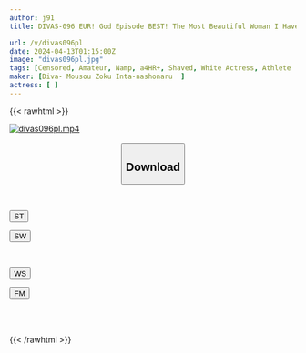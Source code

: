 ```yaml
---
author: j91
title: DIVAS-096 EUR! God Episode BEST! The Most Beautiful Woman I Have Ever Met With A Transcendental Aura! 12 People 240 Minutes

url: /v/divas096pl
date: 2024-04-13T01:15:00Z
image: "divas096pl.jpg"
tags: [Censored, Amateur, Namp, a4HR+, Shaved, White Actress, Athlete	]
maker: [Diva- Mousou Zoku Inta-nashonaru  ]
actress: [ ]
---
```



{{< rawhtml >}}

<div class="video" data-videoid="p1WgvjVj0afr9q7">
    <a href="javascript:;">
        <img src="/v/divas096pl/divas096pl.jpg" width="WIDTH" height="HEIGHT" alt="divas096pl.mp4" loading="lazy">
    </a>
</div>

<script type="text/javascript" src="https://j91.asia/asset/on-demand-st.js"></script>

<br>
  <link rel="stylesheet" href="https://j91.asia/asset/bs5.css">
  
  <center>
  <button class="btn btn-primary" type="button" data-bs-toggle="collapse" data-bs-target=".multi-collapse" aria-expanded="false" aria-controls="multiCollapseExample1 multiCollapseExample2"><h2>Download</h2></button></center>
</p>
<div class="row">
  <div class="col">
    <div class="collapse multi-collapse" id="multiCollapseExample1">
      <div class="card card-body">
	      	      <br>
<div class="buttons">  
<p><a href="https://streamtape.to/v/p1WgvjVj0afr9q7" target="_blank"><button class="btn-hover color-3"><i class="fa fa-download"></i> ST</button></a></p>
<p><a href="https://asnwish.com/b0dfgg85uvhq" target="_blank"><button class="btn-hover color-2"><i class="fa fa-download"></i> SW</button></a></p></div>
    </div>
  </div>
</div>
  <div class="col">
    <div class="collapse multi-collapse" id="multiCollapseExample2">
      <div class="card card-body">
	      <br>
<div class="buttons">
<p><a href="https://wolfstream.tv/eh66ar3qh6i1"><button class="btn-hover color-9"><i class="fa fa-download"></i> WS</button></a></p>
<p><a href="https://filemoon.sx/d/8h542rikr51y"><button class="btn-hover color-8"><i class="fa fa-download"></i> FM</button></a></p></div>
<br><br>
      </div>
    </div>
  </div>
</div>

{{< /rawhtml >}}